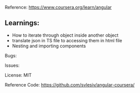 Reference: https://www.coursera.org/learn/angular

## Learnings: 
- How to iterate through object inside another object
- translate json in TS file to accessing them in html file
- Nesting and importing components


Bugs:

Issues:

License: MIT

Reference Code: https://github.com/svlesiv/angular-coursera/
